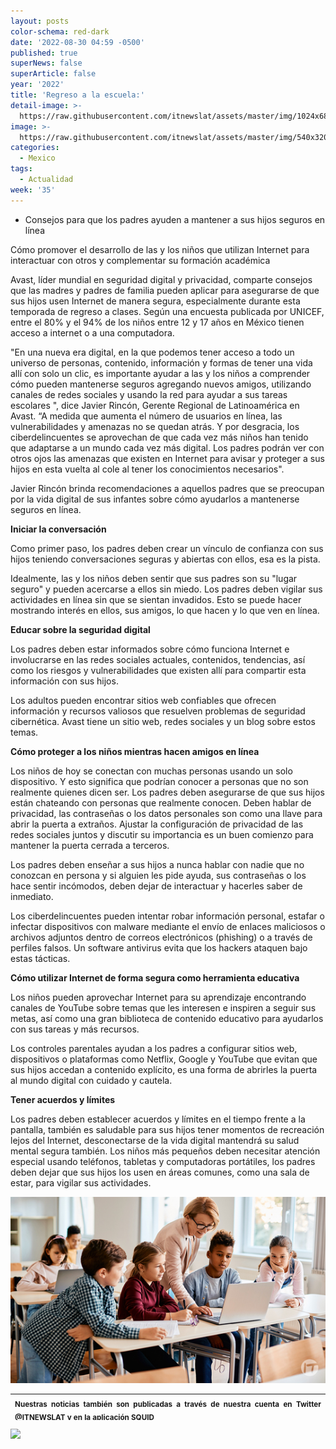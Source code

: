 ```yaml
---
layout: posts
color-schema: red-dark
date: '2022-08-30 04:59 -0500'
published: true
superNews: false
superArticle: false
year: '2022'
title: 'Regreso a la escuela:'
detail-image: >-
  https://raw.githubusercontent.com/itnewslat/assets/master/img/1024x680/En-la-escuela-g.jpg
image: >-
  https://raw.githubusercontent.com/itnewslat/assets/master/img/540x320/En-la-escuela-p.jpg
categories:
  - Mexico
tags:
  - Actualidad
week: '35'
---
```

- Consejos para que los padres ayuden a mantener a sus hijos seguros en línea

Cómo promover el desarrollo de las y los niños que utilizan Internet para interactuar con otros y complementar su formación académica

Avast, líder mundial en seguridad digital y privacidad, comparte consejos que las madres y padres de familia pueden aplicar para asegurarse de que sus hijos usen Internet de manera segura, especialmente durante esta temporada de regreso a clases. Según una encuesta publicada por UNICEF, entre el 80% y el 94% de los niños entre 12 y 17 años en México tienen acceso a internet o a una computadora.

"En una nueva era digital, en la que podemos tener acceso a todo un universo de personas, contenido, información y formas de tener una vida allí con solo un clic, es importante ayudar a las y los niños a comprender cómo pueden mantenerse seguros agregando nuevos amigos, utilizando canales de redes sociales y usando la red para ayudar a sus tareas escolares ", dice Javier Rincón, Gerente Regional de Latinoamérica en Avast. “A medida que aumenta el número de usuarios en línea, las vulnerabilidades y amenazas no se quedan atrás. Y por desgracia, los ciberdelincuentes se aprovechan de que cada vez más niños han tenido que adaptarse a un mundo cada vez más digital. Los padres podrán ver con otros ojos las amenazas que existen en Internet para avisar y proteger a sus hijos en esta vuelta al cole al tener los conocimientos necesarios".

Javier Rincón brinda recomendaciones a aquellos padres que se preocupan por la vida digital de sus infantes sobre cómo ayudarlos a mantenerse seguros en línea.

**Iniciar la conversación**

Como primer paso, los padres deben crear un vínculo de confianza con sus hijos teniendo conversaciones seguras y abiertas con ellos, esa es la pista.

Idealmente, las y los niños deben sentir que sus padres son su "lugar seguro" y pueden acercarse a ellos sin miedo. Los padres deben vigilar sus actividades en línea sin que se sientan invadidos. Esto se puede hacer mostrando interés en ellos, sus amigos, lo que hacen y lo que ven en línea.

**Educar sobre la seguridad digital**

Los padres deben estar informados sobre cómo funciona Internet e involucrarse en las redes sociales actuales, contenidos, tendencias, así como los riesgos y vulnerabilidades que existen allí para compartir esta información con sus hijos.

Los adultos pueden encontrar sitios web confiables que ofrecen información y recursos valiosos que resuelven problemas de seguridad cibernética. Avast tiene un sitio web, redes sociales y un blog sobre estos temas.

**Cómo proteger a los niños mientras hacen amigos en línea**

Los niños de hoy se conectan con muchas personas usando un solo dispositivo. Y esto significa que podrían conocer a personas que no son realmente quienes dicen ser. Los padres deben asegurarse de que sus hijos están chateando con personas que realmente conocen. Deben hablar de privacidad, las contraseñas o los datos personales son como una llave para abrir la puerta a extraños. Ajustar la configuración de privacidad de las redes sociales juntos y discutir su importancia es un buen comienzo para mantener la puerta cerrada a terceros.

Los padres deben enseñar a sus hijos a nunca hablar con nadie que no conozcan en persona y si alguien les pide ayuda, sus contraseñas o los hace sentir incómodos, deben dejar de interactuar y hacerles saber de inmediato.

Los ciberdelincuentes pueden intentar robar información personal, estafar o infectar dispositivos con malware mediante el envío de enlaces maliciosos o archivos adjuntos dentro de correos electrónicos (phishing) o a través de perfiles falsos. Un software antivirus evita que los hackers ataquen bajo estas tácticas.

**Cómo utilizar Internet de forma segura como herramienta educativa**

Los niños pueden aprovechar Internet para su aprendizaje encontrando canales de YouTube sobre temas que les interesen e inspiren a seguir sus metas, así como una gran biblioteca de contenido educativo para ayudarlos con sus tareas y más recursos.

Los controles parentales ayudan a los padres a configurar sitios web, dispositivos o plataformas como Netflix, Google y YouTube que evitan que sus hijos accedan a contenido explícito, es una forma de abrirles la puerta al mundo digital con cuidado y cautela.

**Tener acuerdos y límites**

Los padres deben establecer acuerdos y límites en el tiempo frente a la pantalla, también es saludable para sus hijos tener momentos de recreación lejos del Internet, desconectarse de la vida digital mantendrá su salud mental segura también. Los niños más pequeños deben necesitar atención especial usando teléfonos, tabletas y computadoras portátiles, los padres deben dejar que sus hijos los usen en áreas comunes, como una sala de estar, para vigilar sus actividades.

![](https://raw.githubusercontent.com/itnewslat/assets/master/img/540x320/En-la-escuela-p.jpg)

<table style="height: 42px;" width="569">
<tbody>
<tr>
<td style="text-align: justify;"><sub><strong>Nuestras noticias también son publicadas a través de nuestra cuenta en Twitter <a href="https://twitter.com/itnewslat?lang=es">@ITNEWSLAT</a> y en la aplicación <a href="https://squidapp.co/en/">SQUID</a></strong></sub></td>
</tr>
</tbody>
</table>

<img src="https://tracker.metricool.com/c3po.jpg?hash=56f88a41e39ab42c063cc51676587a04"/>